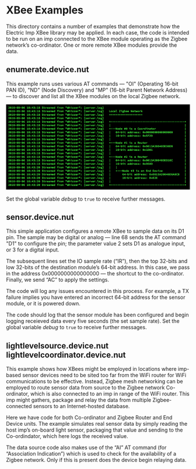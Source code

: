 # XBee Examples

This directory contains a number of examples that demonstrate how the Electric Imp XBee library may be applied. In each case, the code is intended to be run on an imp connected to the XBee module operating as the Zigbee network’s co-ordinator. One or more remote XBee modules provide the data.

## enumerate.device.nut

This example runs uses various AT commands &mdash; "OI" (Operating 16-bit PAN ID), "ND" (Node Discovery) and "MP" (16-bit Parent Network Address) &mdash; to discover and list all the XBee modules on the local Zigbee network.

![](example01.png)

Set the global variable *debug* to `true` to receive further messages.

## sensor.device.nut

This simple application configures a remote XBee to sample data on its D1 pin. The sample may be digital or analog &mdash; line 68 sends the AT command "D1" to configure the pin; the parameter value 2 sets D1 as analogue input, or 3 for a digital input.

The subsequent lines set the IO sample rate (“IR”), then the top 32-bits and low 32-bits of the destination module’s 64-bit address. In this case, we pass in the address 0x0000000000000000 &mdash; the shortcut to the co-ordinator. Finally, we send “AC” to apply the settings.

The code will log any issues encountered in this process. For example, a TX failure implies you have entered an incorrect 64-bit address for the sensor module, or it is powered down.

The code should log that the sensor module has been configured and begin logging receieved data every five seconds (the set sample rate). Set the global variable *debug* to `true` to receive further messages.

## lightlevelsource.device.nut<br>lightlevelcoordinator.device.nut

This example shows how XBees might be employed in locations where imp-based sensor devices need to be sited too far from the WiFi router for WiFi communications to be effective. Instead, Zigbee mesh networking can be employed to route sensor data from source to the Zigbee network Co-ordinator, which is also connected to an imp in range of the WiFi router. This imp might gathers, package and relay the data from multiple Zigbee-connected sensors to an Internet-hosted database.

Here we have code for both Co-ordinator and Zigbee Router and End Device units. The example simulates real sensor data by simply reading the host imp’s on-board light sensor, packaging that value and sending to the Co-ordindator, which here logs the received value.

The data source code also makes use of the “AI” AT command (for “Association Indication”) which is used to check for the availability of a Zigbee network. Only if this is present does the device begin relaying data.
